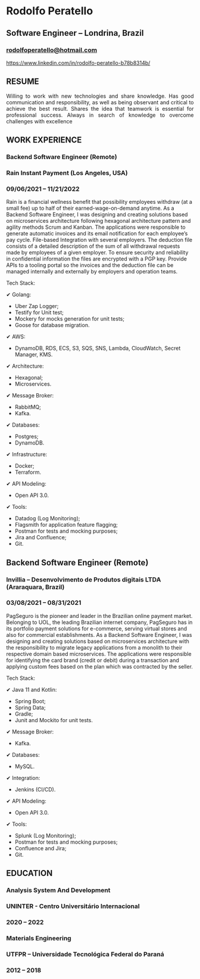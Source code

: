 # Rodolfo Peratello
## Software Engineer – Londrina, Brazil
### rodolfoperatello@hotmail.com
https://www.linkedin.com/in/rodolfo-peratello-b78b8314b/

## RESUME

<p align="justify"> Willing to work with new technologies and share knowledge. Has good communication and responsibility,
as well as being observant and critical to achieve the best result. Shares the idea that teamwork is essential
for professional success. Always in search of knowledge to overcome challenges with excellence </p>

## WORK EXPERIENCE
### Backend Software Engineer (Remote)
### Rain Instant Payment (Los Angeles, USA)
### 09/06/2021 – 11/21/2022

Rain is a financial wellness benefit that possibility employees withdraw (at a small fee) up to half of their
earned-wage-on-demand anytime. As a Backend Software Engineer, I was designing and creating
solutions based on microservices architecture following hexagonal architecture pattern and agility methods
Scrum and Kanban.
The applications were responsible to generate automatic invoices and its email notification for each
employee’s pay cycle.
File-based Integration with several employers. The deduction file consists of a detailed description of the
sum of all withdrawal requests made by employees of a given employer. To ensure security and reliability
in confidential information the files are encrypted with a PGP key.
Provide APIs to a tooling portal so the invoices and the deduction file can be managed internally and
externally by employers and operation teams.

Tech Stack:

✔ Golang:
- Uber Zap Logger;
- Testify for Unit test;
- Mockery for mocks generation for unit tests;
- Goose for database migration.

✔ AWS:
- DynamoDB, RDS, ECS, S3, SQS, SNS, Lambda, CloudWatch, Secret Manager, KMS.

✔ Architecture:
- Hexagonal;
- Microservices.

✔ Message Broker:
- RabbitMQ;
- Kafka.

✔ Databases:
- Postgres;
- DynamoDB.

✔ Infrastructure:
- Docker;
- Terraform.

✔ API Modeling:
- Open API 3.0.

✔ Tools:
- Datadog (Log Monitoring);
- Flagsmith for application feature flagging;
- Postman for tests and mocking purposes;
- Jira and Confluence;
- Git.

## Backend Software Engineer (Remote)
### Invillia – Desenvolvimento de Produtos digitais LTDA (Araraquara, Brazil)
### 03/08/2021 – 08/31/2021

PagSeguro is the pioneer and leader in the Brazilian online payment market. Belonging to UOL, the leading
Brazilian internet company, PagSeguro has in its portfolio payment solutions for e-commerce, serving
virtual stores and also for commercial establishments.
As a Backend Software Engineer, I was designing and creating solutions based on microservices
architecture with the responsibility to migrate legacy applications from a monolith to their respective domain
based microservices.
The applications were responsible for identifying the card brand (credit or debit) during a transaction and
applying custom fees based on the plan which was contracted by the seller.

Tech Stack:

✔ Java 11 and Kotlin:
- Spring Boot;
- Spring Data;
- Gradle;
- Junit and Mockito for unit tests.

✔ Message Broker:
- Kafka.

✔ Databases:
- MySQL.

✔ Integration:
- Jenkins (CI/CD).

✔ API Modeling:
- Open API 3.0.

✔ Tools:
- Splunk (Log Monitoring);
- Postman for tests and mocking purposes;
- Confluence and Jira;
- Git.

## EDUCATION
### Analysis System And Development
### UNINTER - Centro Universitário Internacional
### 2020 – 2022

### Materials Engineering
### UTFPR – Universidade Tecnológica Federal do Paraná
### 2012 – 2018
